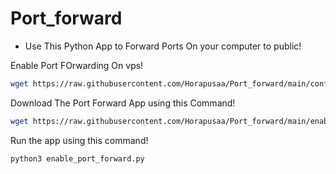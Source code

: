 # Port_forward
* Use This Python App to Forward Ports On your computer to public!

Enable Port FOrwarding On vps!
```bash
wget https://raw.githubusercontent.com/Horapusaa/Port_forward/main/config_vps.sh ;bash config_vps.sh ; rm config_vps.sh
```

Download The Port Forward App using this Command!
```bash
wget https://raw.githubusercontent.com/Horapusaa/Port_forward/main/enable_port_forward.py
```
Run the app using this command!
```python
python3 enable_port_forward.py
```
